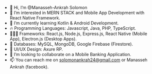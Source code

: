 - 👋 Hi, I’m @Manasseh-Ankrah Solomon
- 👀 I’m interested in MERN STACK and Mobile App Development with React Native Framework.
- 🌱 I’m currently learning Kotlin & Android Development.
- 🔥 Programming Languages: Javascript, Java, PHP, TypeScript.
- 👨🏽‍💻 Frameworks: React.js, Node.js, Express.js, React Native (Mobile App), Electron.js (Desktop Apps).
- 💯 Databases: MySQL, MongoDB, Google Firebase (Firestore).
- 💛 UI/UX Design: Axure RP.
- 💞️ I’m looking to collaborate on a Mobile Banking Application.
- 📫 You can reach me on solomonankrah24@gmail.com or Manasseh Ankrah (facebook).

<!---
Manasseh-Ankrah/Manasseh-Ankrah is a ✨ special ✨ repository because its `README.md` (this file) appears on your GitHub profile.
You can click the Preview link to take a look at your changes.
--->
